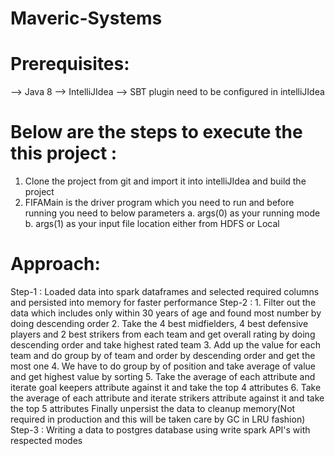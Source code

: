 # Maveric-Systems

Prerequisites:
==============
--> Java 8
--> IntelliJIdea
--> SBT plugin need to be configured in intelliJIdea

Below are the steps to execute the this project :
=================================================
1. Clone the project from git and import it into intelliJIdea and build the project
2. FIFAMain is the driver program which you need to run and before running you need to below parameters
    a. args(0) as your running mode
    b. args(1) as your input file location either from HDFS or Local

Approach:
=========
Step-1 : Loaded data into spark dataframes and selected required columns and persisted into memory for faster performance
Step-2 : 1. Filter out the data which includes only within 30 years of age and found most number by doing descending order
         2. Take the 4 best midfielders, 4 best defensive players and 2 best strikers from each team and get overall rating
            by doing descending order and take highest rated team
         3. Add up the value for each team and do group by of team and order by descending order and get the most one
         4. We have to do group by of position and take average of value and get highest value by sorting
         5. Take the average of each attribute and iterate goal keepers attribute against it and take the top 4 attributes
         6. Take the average of each attribute and iterate strikers attribute against it and take the top 5 attributes
        Finally unpersist the data to cleanup memory(Not required in production and this will be taken care by GC in LRU fashion)
Step-3 : Writing a data to postgres database using write spark API's with respected modes
